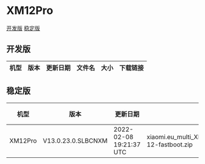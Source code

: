 # XM12Pro
[开发版](#开发版)  [稳定版](#稳定版)
## 开发版
| 机型 | 版本 | 更新日期 | 文件名 | 大小 | 下载链接 |
| ---- | ---- | ---- | ---- | ---- | ---- |
## 稳定版
| 机型 | 版本 | 更新日期 | 文件名 | 大小 | 下载链接 |
| ---- | ---- | ---- | ---- | ---- | ---- |
| XM12Pro | V13.0.23.0.SLBCNXM | 2022-02-08 19:21:37 UTC | xiaomi.eu_multi_XM12Pro_V13.0.23.0.SLBCNXM_v13-12-fastboot.zip | 4.8 GB | [SourceForge](https://sourceforge.net/projects/xiaomi-eu-multilang-miui-roms/files/xiaomi.eu/MIUI-STABLE-RELEASES/MIUIv13/xiaomi.eu_multi_XM12Pro_V13.0.23.0.SLBCNXM_v13-12-fastboot.zip/download) |
